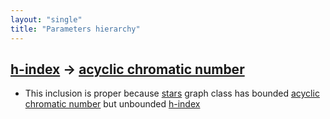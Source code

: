 ```yaml
---
layout: "single"
title: "Parameters hierarchy"
---
```

<!--this is a generated file-->

## [h-index](../gKbGUa) → [acyclic chromatic number](../QoA8jA)
* This inclusion is proper because [stars](#10JR3F) graph class has bounded [acyclic chromatic number](../QoA8jA) but unbounded [h-index](../gKbGUa)
